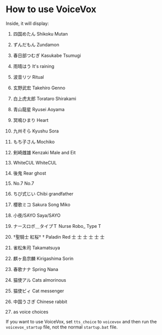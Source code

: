 # How to use VoiceVox

Inside, it will display:

1. 四国めたん
   Shikoku Mutan

2. ずんだもん
   Zundamon

3. 春日部つむぎ
   Kasukabe Tsumugi

4. 雨晴はう
   It's raining

5. 波音リツ
   Ritual

6. 玄野武宏
   Takehiro Genno

7. 白上虎太郎
   Torataro Shirakami

8. 青山龍星
   Ryusei Aoyama

9. 冥鳴ひまり
   Heart

10. 九州そら
    Kyushu Sora

11. もち子さん
    Mochiko

12. 剣崎雌雄
    Kenzaki Male and Eit

13. WhiteCUL
    WhiteCUL

14. 後鬼
    Rear ghost

15. No.7
    No.7

16. ちび式じい
    Chibi grandfather

17. 櫻歌ミコ
    Sakura Song Miko

18. 小夜/SAYO
    Saya/SAYO

19. ナースロボ＿タイプＴ
    Nurse Robo_ Type T

20. †聖騎士 紅桜†
    † Paladin Red 士 士 士 士 士 士

21. 雀松朱司
    Takamatsuya

22. 麒ヶ島宗麟
    Kirigashima Sorin

23. 春歌ナナ
    Spring Nana

24. 猫使アル
    Cats almorinous

25. 猫使ビィ
    Cat messenger

26. 中国うさぎ
    Chinese rabbit

27. as voice choices

If you want to use VoiceVox, set `tts_choice` to `voicevox` and then run the `voicevox_startup` file, not the normal `startup.bat` file.
